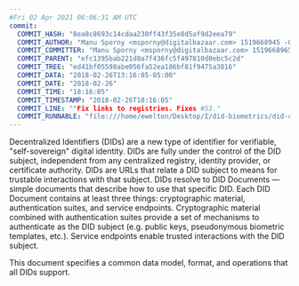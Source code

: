 ```yaml
---
#Fri 02 Apr 2021 06:06:31 AM UTC
commit:
  COMMIT_HASH: "8ea8c8693c14cdaa230ff43f35e8d5af9d2eea79"
  COMMIT_AUTHOR: "Manu Sporny <msporny@digitalbazaar.com> 1519668945 -0500"
  COMMIT_COMMITTER: "Manu Sporny <msporny@digitalbazaar.com> 1519668965 -0500"
  COMMIT_PARENT: "efc1395bab221d0a7f436fc5f497810d0ebc5c2d"
  COMMIT_TREE: "ed41bf05598abe056fa52ea186bf81f9475a3816"
  COMMIT_DATA: "2018-02-26T13:16:05-05:00"
  COMMIT_DATE: "2018-02-26"
  COMMIT_TIME: "18:16:05"
  COMMIT_TIMESTAMP: "2018-02-26T18:16:05"
  COMMIT_LINE: ""Fix links to registries. Fixes #53."
  COMMIT_RUNNABLE: "file:///home/ewelton/Desktop/I/did-biometrics/did-core-dataset/analysis/gitinfo/8ea8c8693c14cdaa230ff43f35e8d5af9d2eea79/snapshot/index.html"
---
```


<section id="abstract">
<p>
Decentralized Identifiers (DIDs) are a new type of identifier for
verifiable, "self-sovereign" digital identity. DIDs are fully under the
control of the DID subject, independent from any centralized registry,
identity provider, or certificate authority. DIDs are URLs that relate a
DID subject to means for trustable interactions with that subject. DIDs
resolve to DID Documents — simple documents that describe how to use that
specific DID. Each DID Document contains at least three things:
cryptographic material, authentication suites, and service endpoints.
Cryptographic material combined with authentication suites provide a set of
mechanisms to authenticate as the DID subject (e.g. public keys,
pseudonymous biometric templates, etc.). Service endpoints enable
trusted interactions with the DID subject.
      </p>
<p>
This document specifies a common data model, format, and operations that all
DIDs support.
      </p>
</section>
